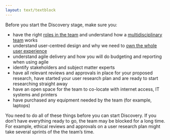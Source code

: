 ```yaml
---
layout: text/textblock
---
```


Before you start the Discovery stage, make sure you:
- have the right [roles in the team](/starting-team/roles/) and understand how a [multidisciplinary team](/starting-team/multidisciplinary-team/) works
- understand user-centred design and why we need to [own the whole user experience](/service-design-delivery-process/whole-user-experience/)
- understand agile delivery and how you will do budgeting and reporting when using agile
- identify stakeholders and subject matter experts
- have all relevant reviews and approvals in place for your proposed research, have started your user research plan and are ready to start researching straight away
- have an open space for the team to co-locate with internet access, IT systems and printers
- have purchased any equipment needed by the team (for example, laptops)

You need to do all of these things before you can start Discovery. If you don’t have everything ready to go, the team may be blocked for a long time. For example, ethical reviews and approvals on a user research plan might take several sprints of the the team’s time.
